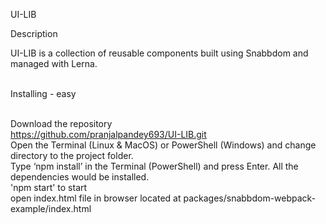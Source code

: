 UI-LIB

Description

UI-LIB is a collection of reusable components built using Snabbdom and managed with Lerna.<br><br>

Installing - easy<br><br>

Download the repository<br>
https://github.com/pranjalpandey693/UI-LIB.git<br>
Open the Terminal (Linux & MacOS) or PowerShell (Windows) and change directory to the project folder.<br>
Type ‘npm install’ in the Terminal (PowerShell) and press Enter. All the dependencies would be installed.<br>
'npm start' to start <br>
open index.html file in browser located at packages/snabbdom-webpack-example/index.html<br>
<br>
